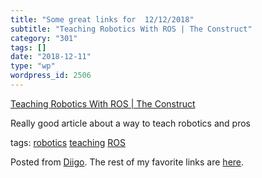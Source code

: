 ```yaml
---
title: "Some great links for  12/12/2018"
subtitle: "Teaching Robotics With ROS | The Construct"
category: "301"
tags: []
date: "2018-12-11"
type: "wp"
wordpress_id: 2506
---
```

[Teaching Robotics With ROS | The Construct](http://www.theconstructsim.com/teaching-robotics-ros/) 

Really good article about a way to teach robotics and pros

 tags: [robotics](https://www.diigo.com/user/pitosalas/robotics) [teaching](https://www.diigo.com/user/pitosalas/teaching) [ROS](https://www.diigo.com/user/pitosalas/ROS)

Posted from [Diigo](https://www.diigo.com). The rest of my favorite links are [here](https://www.diigo.com/user/pitosalas).